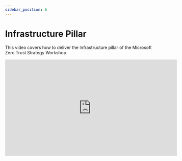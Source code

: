 ```yaml
---
sidebar_position: 6
---
```


# Infrastructure Pillar

This video covers how to deliver the Infrastructure pillar of the Microsoft Zero Trust Strategy Workshop.

<iframe width="560" height="315" src="https://www.youtube.com/embed/6rVaYQ-_K4A?si=FK9JznY3aiMZK602" title="YouTube video player" frameborder="0" allow="accelerometer; autoplay; clipboard-write; encrypted-media; gyroscope; picture-in-picture; web-share" referrerpolicy="strict-origin-when-cross-origin" allowfullscreen></iframe>